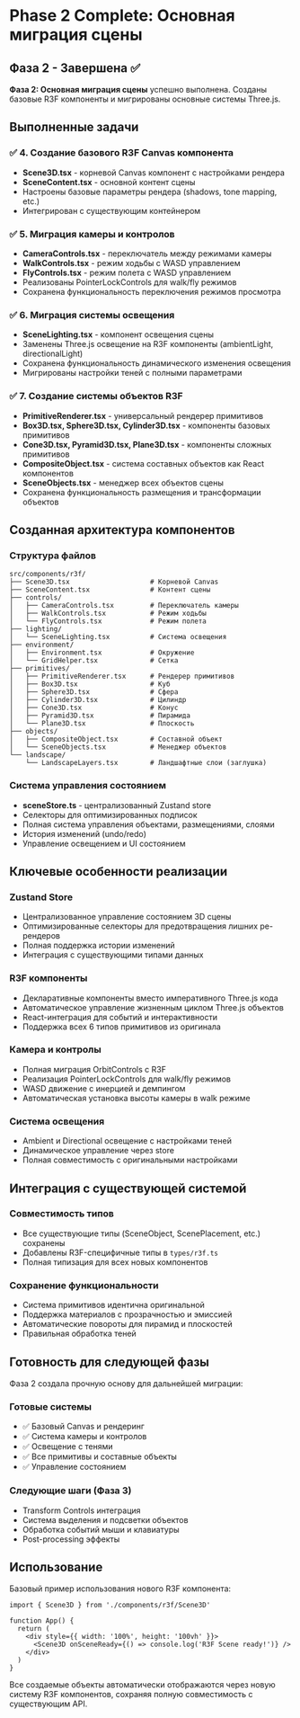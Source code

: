 # Phase 2 Complete: Основная миграция сцены

## Фаза 2 - Завершена ✅

**Фаза 2: Основная миграция сцены** успешно выполнена. Созданы базовые R3F компоненты и мигрированы основные системы Three.js.

## Выполненные задачи

### ✅ 4. Создание базового R3F Canvas компонента
- **Scene3D.tsx** - корневой Canvas компонент с настройками рендера
- **SceneContent.tsx** - основной контент сцены
- Настроены базовые параметры рендера (shadows, tone mapping, etc.)
- Интегрирован с существующим контейнером

### ✅ 5. Миграция камеры и контролов
- **CameraControls.tsx** - переключатель между режимами камеры
- **WalkControls.tsx** - режим ходьбы с WASD управлением
- **FlyControls.tsx** - режим полета с WASD управлением
- Реализованы PointerLockControls для walk/fly режимов
- Сохранена функциональность переключения режимов просмотра

### ✅ 6. Миграция системы освещения
- **SceneLighting.tsx** - компонент освещения сцены
- Заменены Three.js освещение на R3F компоненты (ambientLight, directionalLight)
- Сохранена функциональность динамического изменения освещения
- Мигрированы настройки теней с полными параметрами

### ✅ 7. Создание системы объектов R3F
- **PrimitiveRenderer.tsx** - универсальный рендерер примитивов
- **Box3D.tsx, Sphere3D.tsx, Cylinder3D.tsx** - компоненты базовых примитивов
- **Cone3D.tsx, Pyramid3D.tsx, Plane3D.tsx** - компоненты сложных примитивов
- **CompositeObject.tsx** - система составных объектов как React компонентов
- **SceneObjects.tsx** - менеджер всех объектов сцены
- Сохранена функциональность размещения и трансформации объектов

## Созданная архитектура компонентов

### Структура файлов
```
src/components/r3f/
├── Scene3D.tsx                    # Корневой Canvas
├── SceneContent.tsx               # Контент сцены
├── controls/
│   ├── CameraControls.tsx         # Переключатель камеры
│   ├── WalkControls.tsx           # Режим ходьбы
│   └── FlyControls.tsx            # Режим полета
├── lighting/
│   └── SceneLighting.tsx          # Система освещения
├── environment/
│   ├── Environment.tsx            # Окружение
│   └── GridHelper.tsx             # Сетка
├── primitives/
│   ├── PrimitiveRenderer.tsx      # Рендерер примитивов
│   ├── Box3D.tsx                  # Куб
│   ├── Sphere3D.tsx               # Сфера
│   ├── Cylinder3D.tsx             # Цилиндр
│   ├── Cone3D.tsx                 # Конус
│   ├── Pyramid3D.tsx              # Пирамида
│   └── Plane3D.tsx                # Плоскость
├── objects/
│   ├── CompositeObject.tsx        # Составной объект
│   └── SceneObjects.tsx           # Менеджер объектов
└── landscape/
    └── LandscapeLayers.tsx        # Ландшафтные слои (заглушка)
```

### Система управления состоянием
- **sceneStore.ts** - централизованный Zustand store
- Селекторы для оптимизированных подписок
- Полная система управления объектами, размещениями, слоями
- История изменений (undo/redo)
- Управление освещением и UI состоянием

## Ключевые особенности реализации

### Zustand Store
- Централизованное управление состоянием 3D сцены
- Оптимизированные селекторы для предотвращения лишних ре-рендеров
- Полная поддержка истории изменений
- Интеграция с существующими типами данных

### R3F компоненты
- Декларативные компоненты вместо императивного Three.js кода
- Автоматическое управление жизненным циклом Three.js объектов
- React-интеграция для событий и интерактивности
- Поддержка всех 6 типов примитивов из оригинала

### Камера и контролы
- Полная миграция OrbitControls с R3F
- Реализация PointerLockControls для walk/fly режимов
- WASD движение с инерцией и демпингом
- Автоматическая установка высоты камеры в walk режиме

### Система освещения
- Ambient и Directional освещение с настройками теней
- Динамическое управление через store
- Полная совместимость с оригинальными настройками

## Интеграция с существующей системой

### Совместимость типов
- Все существующие типы (SceneObject, ScenePlacement, etc.) сохранены
- Добавлены R3F-специфичные типы в `types/r3f.ts`
- Полная типизация для всех новых компонентов

### Сохранение функциональности
- Система примитивов идентична оригинальной
- Поддержка материалов с прозрачностью и эмиссией
- Автоматические повороты для пирамид и плоскостей
- Правильная обработка теней

## Готовность для следующей фазы

Фаза 2 создала прочную основу для дальнейшей миграции:

### Готовые системы
- ✅ Базовый Canvas и рендеринг
- ✅ Система камеры и контролов  
- ✅ Освещение с тенями
- ✅ Все примитивы и составные объекты
- ✅ Управление состоянием

### Следующие шаги (Фаза 3)
- Transform Controls интеграция
- Система выделения и подсветки объектов  
- Обработка событий мыши и клавиатуры
- Post-processing эффекты

## Использование

Базовый пример использования нового R3F компонента:

```tsx
import { Scene3D } from './components/r3f/Scene3D'

function App() {
  return (
    <div style={{ width: '100%', height: '100vh' }}>
      <Scene3D onSceneReady={() => console.log('R3F Scene ready!')} />
    </div>
  )
}
```

Все создаемые объекты автоматически отображаются через новую систему R3F компонентов, сохраняя полную совместимость с существующим API.